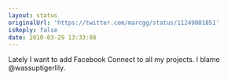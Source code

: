 ```yaml
---
layout: status
originalUrl: 'https://twitter.com/marcgg/status/11249001851'
isReply: false
date: 2010-03-29 13:33:08
---
```


Lately I want to add Facebook Connect to all my projects. I blame @wassuptigerlily.
